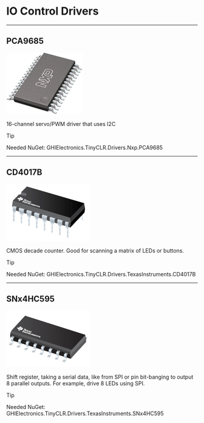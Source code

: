 # IO Control Drivers

---

## PCA9685
![PCA9685](./images/PCA9685.png)

16-channel servo/PWM driver that uses I2C

> [!TIP]
> Needed NuGet: GHIElectronics.TinyCLR.Drivers.Nxp.PCA9685

---

## CD4017B
![CD4017B](./images/CD4017B.png)

CMOS decade counter. Good for scanning a matrix of LEDs or buttons.

> [!TIP]
> Needed NuGet: GHIElectronics.TinyCLR.Drivers.TexasInstruments.CD4017B

---

## SNx4HC595
![SNx4HC595](./images/SNx4HC595.png)

Shift register, taking a serial data, like from SPI or pin bit-banging to output 8 parallel outputs. For example, drive 8 LEDs using SPI.

> [!TIP]
> Needed NuGet: GHIElectronics.TinyCLR.Drivers.TexasInstruments.SNx4HC595

